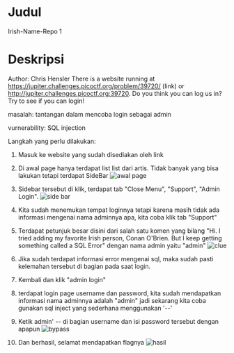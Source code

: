 # Judul
Irish-Name-Repo 1

# Deskripsi
Author: Chris Hensler
There is a website running at https://jupiter.challenges.picoctf.org/problem/39720/ (link) or http://jupiter.challenges.picoctf.org:39720. Do you think you can log us in? Try to see if you can login!

masalah: tantangan dalam mencoba login sebagai admin

vurnerability: SQL injection

Langkah yang perlu dilakukan:
1. Masuk ke website yang sudah disediakan oleh link
2. Di awal page hanya terdapat list list dari artis. Tidak banyak yang bisa lakukan tetapi terdapat SideBar
![awal page](https://github.com/user-attachments/assets/a7333195-b896-4b55-ba5c-41a88eddc551)

3. Sidebar tersebut di klik, terdapat tab "Close Menu", "Support", "Admin Login".
![side bar](https://github.com/user-attachments/assets/52282f35-f400-4b01-a0c2-b48e19066d62)


4. Kita sudah menemukan tempat loginnya tetapi karena masih tidak ada informasi mengenai nama adminnya apa, kita coba klik tab "Support"
5. Terdapat petunjuk besar disini dari salah satu komen yang bilang "Hi. I tried adding my favorite Irish person, Conan O'Brien. But I keep getting something called a SQL Error" dengan nama admin yaitu "admin"
![clue](https://github.com/user-attachments/assets/57c81e9a-1cb1-4d6e-8aeb-0d3703a61d26)


6. Jika sudah terdapat informasi error mengenai sql, maka sudah pasti kelemahan tersebut di bagian pada saat login.
7. Kembali dan klik "admin login"
8. terdapat login page username dan password, kita sudah mendapatkan informasi nama adminnya adalah "admin" jadi sekarang kita coba gunakan sql inject yang sederhana menggunakan '--'
9. Ketik admin' -- di bagian username dan isi password tersebut dengan apapun
![bypass](https://github.com/user-attachments/assets/eb981266-0ea2-40bf-82ee-dda7450ffdba)


10. Dan berhasil, selamat mendapatkan flagnya
![hasil](https://github.com/user-attachments/assets/3c332a47-a3ee-40ce-8d69-0e0f4c03fade)


